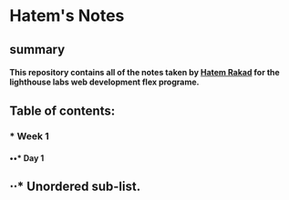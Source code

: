 # Hatem's Notes
## summary
#### This repository contains all of the notes taken by [Hatem Rakad](https://github.com/hrakad) for the lighthouse labs web development flex programe.
## Table of contents:
### * Week 1
#### ••* Day 1
## ⋅⋅* Unordered sub-list.
